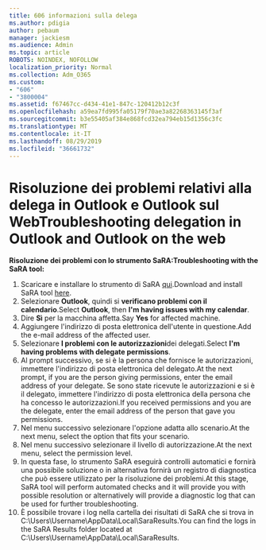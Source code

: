 ```yaml
---
title: 606 informazioni sulla delega
ms.author: pdigia
author: pebaum
manager: jackiesm
ms.audience: Admin
ms.topic: article
ROBOTS: NOINDEX, NOFOLLOW
localization_priority: Normal
ms.collection: Adm_O365
ms.custom:
- "606"
- "3800004"
ms.assetid: f67467cc-d434-41e1-847c-120412b12c3f
ms.openlocfilehash: a59ea7fd995fa05179f70ae3a82268363145f3af
ms.sourcegitcommit: b3e55405af384e868fcd32ea794eb15d1356c3fc
ms.translationtype: MT
ms.contentlocale: it-IT
ms.lasthandoff: 08/29/2019
ms.locfileid: "36661732"
---
```

# <a name="troubleshooting-delegation-in-outlook-and-outlook-on-the-web"></a><span data-ttu-id="719c3-102">Risoluzione dei problemi relativi alla delega in Outlook e Outlook sul Web</span><span class="sxs-lookup"><span data-stu-id="719c3-102">Troubleshooting delegation in Outlook and Outlook on the web</span></span>

<span data-ttu-id="719c3-103">**Risoluzione dei problemi con lo strumento SaRA:**</span><span class="sxs-lookup"><span data-stu-id="719c3-103">**Troubleshooting with the SaRA tool:**</span></span>

1. <span data-ttu-id="719c3-104">Scaricare e installare lo strumento di SaRA [qui](https://aka.ms/SaRA-SkypeForBusinessSignIn).</span><span class="sxs-lookup"><span data-stu-id="719c3-104">Download and install SaRA tool [here](https://aka.ms/SaRA-SkypeForBusinessSignIn).</span></span>
1. <span data-ttu-id="719c3-105">Selezionare **Outlook**, quindi si **verificano problemi con il calendario**.</span><span class="sxs-lookup"><span data-stu-id="719c3-105">Select **Outlook**, then **I'm having issues with my calendar**.</span></span>
1. <span data-ttu-id="719c3-106">Dire **Sì** per la macchina affetta.</span><span class="sxs-lookup"><span data-stu-id="719c3-106">Say **Yes** for affected machine.</span></span>
1. <span data-ttu-id="719c3-107">Aggiungere l'indirizzo di posta elettronica dell'utente in questione.</span><span class="sxs-lookup"><span data-stu-id="719c3-107">Add the e-mail address of the affected user.</span></span>
1. <span data-ttu-id="719c3-108">Selezionare **I problemi con le autorizzazioni**dei delegati.</span><span class="sxs-lookup"><span data-stu-id="719c3-108">Select **I'm having problems with delegate permissions**.</span></span>
1. <span data-ttu-id="719c3-109">Al prompt successivo, se si è la persona che fornisce le autorizzazioni, immettere l'indirizzo di posta elettronica del delegato.</span><span class="sxs-lookup"><span data-stu-id="719c3-109">At the next prompt, if you are the person giving permissions, enter the email address of your delegate.</span></span> <span data-ttu-id="719c3-110">Se sono state ricevute le autorizzazioni e si è il delegato, immettere l'indirizzo di posta elettronica della persona che ha concesso le autorizzazioni.</span><span class="sxs-lookup"><span data-stu-id="719c3-110">If you received permissions and you are the delegate, enter the email address of the person that gave you permissions.</span></span>
1. <span data-ttu-id="719c3-111">Nel menu successivo selezionare l'opzione adatta allo scenario.</span><span class="sxs-lookup"><span data-stu-id="719c3-111">At the next menu, select the option that fits your scenario.</span></span>
1. <span data-ttu-id="719c3-112">Nel menu successivo selezionare il livello di autorizzazione.</span><span class="sxs-lookup"><span data-stu-id="719c3-112">At the next menu, select the permission level.</span></span>
1. <span data-ttu-id="719c3-113">In questa fase, lo strumento SaRA eseguirà controlli automatici e fornirà una possibile soluzione o in alternativa fornirà un registro di diagnostica che può essere utilizzato per la risoluzione dei problemi.</span><span class="sxs-lookup"><span data-stu-id="719c3-113">At this stage, SaRA tool will perform automated checks and it will provide you with possible resolution or alternatively will provide a diagnostic log that can be used for further troubleshooting.</span></span>
1. <span data-ttu-id="719c3-114">È possibile trovare i log nella cartella dei risultati di SaRA che si trova in C:\Users\Username\AppData\Local\SaraResults.</span><span class="sxs-lookup"><span data-stu-id="719c3-114">You can find the logs in the SaRA Results folder located at C:\Users\Username\AppData\Local\SaraResults.</span></span>
